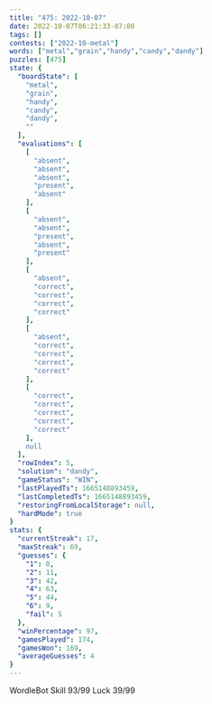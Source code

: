 ```yaml
---
title: "475: 2022-10-07"
date: 2022-10-07T06:21:33-07:00
tags: []
contests: ["2022-10-metal"]
words: ["metal","grain","handy","candy","dandy"]
puzzles: [475]
state: {
  "boardState": [
    "metal",
    "grain",
    "handy",
    "candy",
    "dandy",
    ""
  ],
  "evaluations": [
    [
      "absent",
      "absent",
      "absent",
      "present",
      "absent"
    ],
    [
      "absent",
      "absent",
      "present",
      "absent",
      "present"
    ],
    [
      "absent",
      "correct",
      "correct",
      "correct",
      "correct"
    ],
    [
      "absent",
      "correct",
      "correct",
      "correct",
      "correct"
    ],
    [
      "correct",
      "correct",
      "correct",
      "correct",
      "correct"
    ],
    null
  ],
  "rowIndex": 5,
  "solution": "dandy",
  "gameStatus": "WIN",
  "lastPlayedTs": 1665148893459,
  "lastCompletedTs": 1665148893459,
  "restoringFromLocalStorage": null,
  "hardMode": true
}
stats: {
  "currentStreak": 17,
  "maxStreak": 69,
  "guesses": {
    "1": 0,
    "2": 11,
    "3": 42,
    "4": 63,
    "5": 44,
    "6": 9,
    "fail": 5
  },
  "winPercentage": 97,
  "gamesPlayed": 174,
  "gamesWon": 169,
  "averageGuesses": 4
}
---
```


<!-- more -->
WordleBot
Skill 93/99
Luck 39/99
